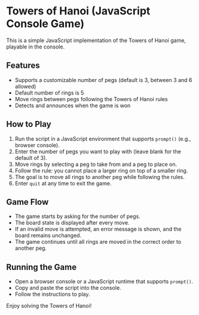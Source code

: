 # Towers of Hanoi (JavaScript Console Game)

This is a simple JavaScript implementation of the Towers of Hanoi game, playable in the console.

## Features
- Supports a customizable number of pegs (default is 3, between 3 and 6 allowed)
- Default number of rings is 5
- Move rings between pegs following the Towers of Hanoi rules
- Detects and announces when the game is won

## How to Play
1. Run the script in a JavaScript environment that supports `prompt()` (e.g., browser console).
2. Enter the number of pegs you want to play with (leave blank for the default of 3).
3. Move rings by selecting a peg to take from and a peg to place on.
4. Follow the rule: you cannot place a larger ring on top of a smaller ring.
5. The goal is to move all rings to another peg while following the rules.
6. Enter `quit` at any time to exit the game.

## Game Flow
- The game starts by asking for the number of pegs.
- The board state is displayed after every move.
- If an invalid move is attempted, an error message is shown, and the board remains unchanged.
- The game continues until all rings are moved in the correct order to another peg.

## Running the Game
- Open a browser console or a JavaScript runtime that supports `prompt()`.
- Copy and paste the script into the console.
- Follow the instructions to play.

Enjoy solving the Towers of Hanoi!

